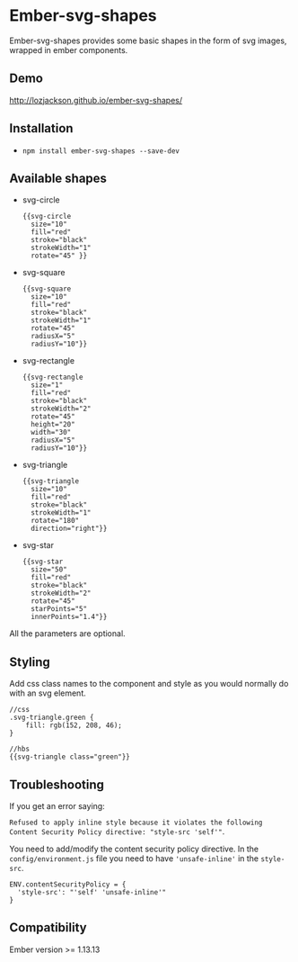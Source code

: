 # Ember-svg-shapes

Ember-svg-shapes provides some basic shapes in the form of svg images, wrapped in ember components.




## Demo

http://lozjackson.github.io/ember-svg-shapes/




## Installation

* `npm install ember-svg-shapes --save-dev`




## Available shapes

* svg-circle

  ```
  {{svg-circle
    size="10"
    fill="red"
    stroke="black"
    strokeWidth="1"
    rotate="45" }}
  ```

* svg-square

  ```
  {{svg-square
    size="10"
    fill="red"
    stroke="black"
    strokeWidth="1"
    rotate="45"
    radiusX="5"
    radiusY="10"}}
  ```

* svg-rectangle

  ```
  {{svg-rectangle
    size="1"
    fill="red"
    stroke="black"
    strokeWidth="2"
    rotate="45"
    height="20"
    width="30"
    radiusX="5"
    radiusY="10"}}
  ```

* svg-triangle

  ```
  {{svg-triangle
    size="10"
    fill="red"
    stroke="black"
    strokeWidth="1"
    rotate="180"
    direction="right"}}
  ```

* svg-star

  ```
  {{svg-star
    size="50"
    fill="red"
    stroke="black"
    strokeWidth="2"
    rotate="45"
    starPoints="5"
    innerPoints="1.4"}}
  ```

All the parameters are optional.




## Styling

Add css class names to the component and style as you would normally do with an svg element.

```
//css
.svg-triangle.green {
    fill: rgb(152, 208, 46);
}
```

```
//hbs
{{svg-triangle class="green"}}
```




## Troubleshooting

If you get an error saying:

`Refused to apply inline style because it violates the following Content Security Policy directive: "style-src 'self'"`.

You need to add/modify the content security policy directive.  In the `config/environment.js` file you need to have `'unsafe-inline'` in the `style-src`.

```
ENV.contentSecurityPolicy = {
  'style-src': "'self' 'unsafe-inline'"
}
```

## Compatibility

Ember version >= 1.13.13
